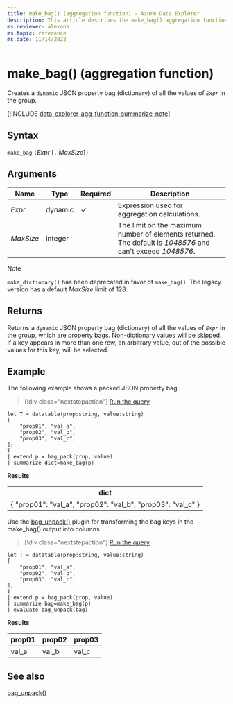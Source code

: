 ```yaml
---
title: make_bag() (aggregation function) - Azure Data Explorer
description: This article describes the make_bag() aggregation function in Azure Data Explorer.
ms.reviewer: alexans
ms.topic: reference
ms.date: 11/14/2022
---
```

# make_bag() (aggregation function)

Creates a `dynamic` JSON property bag (dictionary) of all the values of *`Expr`* in the group.

[!INCLUDE [data-explorer-agg-function-summarize-note](../../includes/data-explorer-agg-function-summarize-note.md)]

## Syntax

 `make_bag` `(`*Expr* [`,` *MaxSize*]`)`

## Arguments

| Name | Type | Required | Description |
|--|--|--|--|
| *Expr* | dynamic | &check; | Expression used for aggregation calculations. |
| *MaxSize* | integer |  | The limit on the maximum number of elements returned. The default is *1048576* and can't exceed *1048576*. |

> [!NOTE]
> `make_dictionary()` has been deprecated in favor of `make_bag()`. The legacy version has a default *MaxSize* limit of 128.

## Returns

Returns a `dynamic` JSON property bag (dictionary) of all the values of *`Expr`* in the group, which are property bags.
Non-dictionary values will be skipped.
If a key appears in more than one row, an arbitrary value, out of the possible values for this key, will be selected.

## Example

The following example shows a packed JSON property bag.

> [!div class="nextstepaction"]
> <a href="https://dataexplorer.azure.com/clusters/help/databases/Samples?query=H4sIAAAAAAAAA8tJLVEIUbBVSEksAcKknFSNgqL8AqvikqLMvHQdhbLEnNJUKE+TK5pLAQiUQCoMDJV0FJSA0vGJSjpIwkYw4SQUYWOYcDJQONaaK4SrRiG1oiQ1L0WhAGh7QWJyNthiqI2aQOni0tzcxKLMqlSFlMzkEtvcxOzU+KTEdI0CTQBPpqLVtAAAAA==" target="_blank">Run the query</a>

```kusto
let T = datatable(prop:string, value:string)
[
    "prop01", "val_a",
    "prop02", "val_b",
    "prop03", "val_c",
];
T
| extend p = bag_pack(prop, value)
| summarize dict=make_bag(p)
```

**Results**

|dict|
|----|
|{ "prop01": "val_a", "prop02": "val_b", "prop03": "val_c" } |

Use the [bag_unpack()](bag-unpackplugin.md) plugin for transforming the bag keys in the make_bag() output into columns.

> [!div class="nextstepaction"]
> <a href="https://dataexplorer.azure.com/clusters/help/databases/Samples?query=H4sIAAAAAAAAA1WNvQrDMAyEdz+F8BSDh/5sLXmLbKUYOREhxHZNYpdS+vCVTQKttJy+O3GOEnTQwoCJ1zpq4vKIlzUtUxg1PNFl2i4lbgJ4ZEkcjlKDZNug1D/4tGP7h8877hnfr6ITH6BXojBA5PaI/VyLt0bF9pq9x2V6E1gcW48zGRZNLB6VFKZqmRzqO0v1BTGl9vXOAAAA" target="_blank">Run the query</a>

```kusto
let T = datatable(prop:string, value:string)
[
    "prop01", "val_a",
    "prop02", "val_b",
    "prop03", "val_c",
];
T
| extend p = bag_pack(prop, value)
| summarize bag=make_bag(p)
| evaluate bag_unpack(bag)
```

**Results**

|prop01|prop02|prop03|
|---|---|---|
|val_a|val_b|val_c|

## See also

[bag_unpack()](bag-unpackplugin.md)
